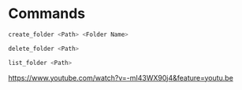 # Commands

```c++
create_folder <Path> <Folder Name>

delete_folder <Path>

list_folder <Path>
```

https://www.youtube.com/watch?v=-mI43WX90j4&feature=youtu.be
